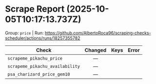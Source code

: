# Scrape Report (2025-10-05T10:17:13.737Z)

Group: `price`  |  Run: https://github.com/AlbertoRoca96/scraping-checks-scheduler/actions/runs/18257355782

| Check | Changed | Keys | Error |
|---|:---:|:--|:--|
| `scrapeme_pikachu_price` | — |  |  |
| `scrapeme_pikachu_availability` | — |  |  |
| `psa_charizard_price_gem10` | — |  |  |

